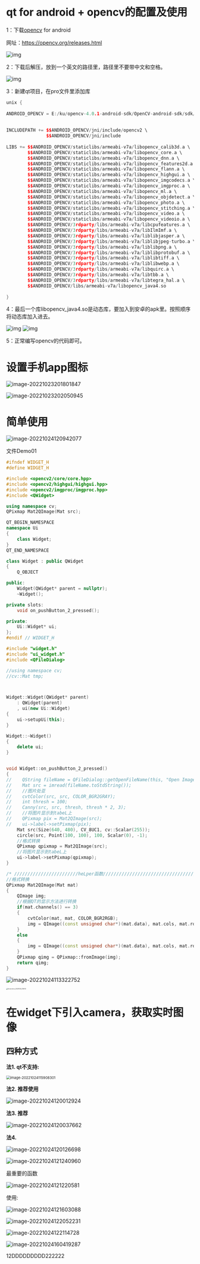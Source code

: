 # qt for android + opencv的配置及使用

1：下载[opencv](https://so.csdn.net/so/search?q=opencv&spm=1001.2101.3001.7020) for android

网址：https://opencv.org/releases.html

![img](openvc笔记.assets/watermark,type_ZmFuZ3poZW5naGVpdGk,shadow_10,text_aHR0cHM6Ly9ibG9nLmNzZG4ubmV0L3UwMTIyMzA3OTg=,size_16,color_FFFFFF,t_70.png)



2：下载后解压，放到一个英文的路径里，路径里不要带中文和空格。

![img](openvc笔记.assets/watermark,type_ZmFuZ3poZW5naGVpdGk,shadow_10,text_aHR0cHM6Ly9ibG9nLmNzZG4ubmV0L3UwMTIyMzA3OTg=,size_16,color_FFFFFF,t_70-16665821031281.png)

 

3：新建qt项目，在pro文件里添加库

```cpp
unix {
 
ANDROID_OPENCV = E:/ku/opencv-4.0.1-android-sdk/OpenCV-android-sdk/sdk/native
 
 
INCLUDEPATH += $$ANDROID_OPENCV/jni/include/opencv2 \
               $$ANDROID_OPENCV/jni/include
 
LIBS += $$ANDROID_OPENCV/staticlibs/armeabi-v7a/libopencv_calib3d.a \
        $$ANDROID_OPENCV/staticlibs/armeabi-v7a/libopencv_core.a \
        $$ANDROID_OPENCV/staticlibs/armeabi-v7a/libopencv_dnn.a \
        $$ANDROID_OPENCV/staticlibs/armeabi-v7a/libopencv_features2d.a \
        $$ANDROID_OPENCV/staticlibs/armeabi-v7a/libopencv_flann.a \
        $$ANDROID_OPENCV/staticlibs/armeabi-v7a/libopencv_highgui.a \
        $$ANDROID_OPENCV/staticlibs/armeabi-v7a/libopencv_imgcodecs.a \
        $$ANDROID_OPENCV/staticlibs/armeabi-v7a/libopencv_imgproc.a \
        $$ANDROID_OPENCV/staticlibs/armeabi-v7a/libopencv_ml.a \
        $$ANDROID_OPENCV/staticlibs/armeabi-v7a/libopencv_objdetect.a \
        $$ANDROID_OPENCV/staticlibs/armeabi-v7a/libopencv_photo.a \
        $$ANDROID_OPENCV/staticlibs/armeabi-v7a/libopencv_stitching.a \
        $$ANDROID_OPENCV/staticlibs/armeabi-v7a/libopencv_video.a \
        $$ANDROID_OPENCV/staticlibs/armeabi-v7a/libopencv_videoio.a \
        $$ANDROID_OPENCV/3rdparty/libs/armeabi-v7a/libcpufeatures.a \
        $$ANDROID_OPENCV/3rdparty/libs/armeabi-v7a/libIlmImf.a \
        $$ANDROID_OPENCV/3rdparty/libs/armeabi-v7a/liblibjasper.a \
        $$ANDROID_OPENCV/3rdparty/libs/armeabi-v7a/liblibjpeg-turbo.a \
        $$ANDROID_OPENCV/3rdparty/libs/armeabi-v7a/liblibpng.a \
        $$ANDROID_OPENCV/3rdparty/libs/armeabi-v7a/liblibprotobuf.a \
        $$ANDROID_OPENCV/3rdparty/libs/armeabi-v7a/liblibtiff.a \
        $$ANDROID_OPENCV/3rdparty/libs/armeabi-v7a/liblibwebp.a \
        $$ANDROID_OPENCV/3rdparty/libs/armeabi-v7a/libquirc.a \
        $$ANDROID_OPENCV/3rdparty/libs/armeabi-v7a/libtbb.a \
        $$ANDROID_OPENCV/3rdparty/libs/armeabi-v7a/libtegra_hal.a \
        $$ANDROID_OPENCV/libs/armeabi-v7a/libopencv_java4.so
 
}
```

  4：最后一个库libopencv_java4.so是动态库，要加入到安卓的apk里。按照顺序将动态库加入进去。



![img](openvc笔记.assets/watermark,type_ZmFuZ3poZW5naGVpdGk,shadow_10,text_aHR0cHM6Ly9ibG9nLmNzZG4ubmV0L3UwMTIyMzA3OTg=,size_16,color_FFFFFF,t_70-16665821031282.png) ![img](openvc笔记.assets/watermark,type_ZmFuZ3poZW5naGVpdGk,shadow_10,text_aHR0cHM6Ly9ibG9nLmNzZG4ubmV0L3UwMTIyMzA3OTg=,size_16,color_FFFFFF,t_70-16665821031283.png)

 

5：正常编写opencv的代码即可。

 

# 设置手机app图标

![image-20221023201801847](openvc笔记.assets/image-20221023201801847.png)

![image-20221023202050945](openvc笔记.assets/image-20221023202050945.png)



# 简单使用

![image-20221024120942077](openvc笔记.assets/image-20221024120942077.png)

文件Demo01

```c++
#ifndef WIDGET_H
#define WIDGET_H

#include <opencv2/core/core.hpp>
#include <opencv2/highgui/highgui.hpp>
#include <opencv2/imgproc/imgproc.hpp>
#include <QWidget>

using namespace cv;
QPixmap Mat2QImage(Mat src);

QT_BEGIN_NAMESPACE
namespace Ui
{
    class Widget;
}
QT_END_NAMESPACE

class Widget : public QWidget
{
    Q_OBJECT

public:
    Widget(QWidget* parent = nullptr);
    ~Widget();

private slots:
    void on_pushButton_2_pressed();

private:
    Ui::Widget* ui;
};
#endif // WIDGET_H

```



```c++
#include "widget.h"
#include "ui_widget.h"
#include <QFileDialog>

//using namespace cv;
//cv::Mat tmp;



Widget::Widget(QWidget* parent)
    : QWidget(parent)
    , ui(new Ui::Widget)
{
    ui->setupUi(this);
}

Widget::~Widget()
{
    delete ui;
}


void Widget::on_pushButton_2_pressed()
{
//    QString fileName = QFileDialog::getOpenFileName(this, "Open Image", ".", "Image Files(*.jpg *.png *jeg *.bmp)");
//    Mat src = imread(fileName.toStdString());
//    //图片处亚
//    cvtColor(src, src, COLOR_BGR2GRAY);
//    int thresh = 100;
//    Canny(src, src, thresh, thresh * 2, 3);
//    //将图片显示到tabeL上
//    QPixmap pix = Mat2QImage(src);
//    ui->label->setPixmap(pix);
    Mat src(Size(640, 480), CV_8UC1, cv::Scalar(255));
    circle(src, Point(100, 100), 100, Scalar(0), -1);
    //格式转换
    QPixmap qpixmap = Mat2QImage(src);
    //将图片显示到tabeL上
    ui->label->setPixmap(qpixmap);
}

/* ////////////////////////heLper函数/////////////////////////////////////////////*/
//格式转换
QPixmap Mat2QImage(Mat mat)
{
    QImage img;
    //根据QT的显示方法进行转换
    if(mat.channels() == 3)
    {
        cvtColor(mat, mat, COLOR_BGR2RGB);
        img = QImage((const unsigned char*)(mat.data), mat.cols, mat.rows, QImage::Format_RGB888 );
    }
    else
    {
        img = QImage((const unsigned char*)(mat.data), mat.cols, mat.rows, QImage::Format_Grayscale8);
    }
    QPixmap qimg = QPixmap::fromImage(img);
    return qimg;
}
```

![image-20221024113322752](openvc笔记.assets/image-20221024113322752.png)

<img src="openvc笔记.assets/Screenshot_20221024_114012-16665828992299.jpg" alt="Screenshot_20221024_114012" style="zoom: 25%;" />

#  在widget下引入camera，获取实时图像

##  四种方式

**法1.  qt不支持:**

<img src="openvc笔记.assets/image-20221024115908301.png" alt="image-20221024115908301" style="zoom:67%;" />

**法2.  推荐使用**

![image-20221024120012924](openvc笔记.assets/image-20221024120012924.png)

**法3.  推荐**

![image-20221024120037662](openvc笔记.assets/image-20221024120037662.png)



**法4.** 

![image-20221024120126698](openvc笔记.assets/image-20221024120126698.png)







![image-20221024121240960](openvc笔记.assets/image-20221024121240960.png)



最重要的函数

![image-20221024121220581](openvc笔记.assets/image-20221024121220581.png)

使用:

![image-20221024121603088](openvc笔记.assets/image-20221024121603088.png)







![image-20221024122052231](openvc笔记.assets/image-20221024122052231.png)



![image-20221024122114728](openvc笔记.assets/image-20221024122114728.png)



![image-20221024160419287](openvc笔记.assets/image-20221024160419287.png)

12DDDDDDDDD222222
